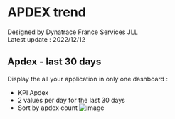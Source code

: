 # APDEX trend
Designed by Dynatrace France Services JLL  
Latest update : 2022/12/12


## Apdex - last 30 days
Display the all your application in only one dashboard :
- KPI Apdex
- 2 values per day for the last 30 days
- Sort by apdex count 
![image](https://user-images.githubusercontent.com/40337213/207013760-4cf219a6-042d-4478-adf0-f1ce3c330a8f.png)
